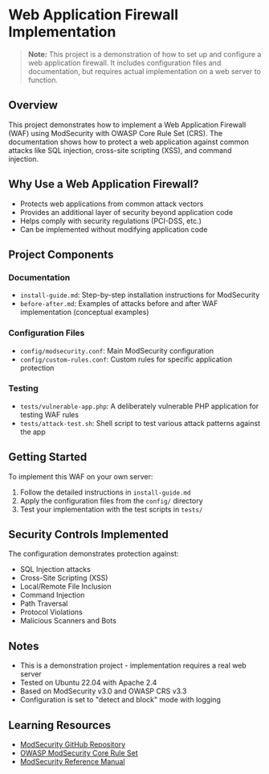 # Web Application Firewall Implementation

> **Note:** This project is a demonstration of how to set up and configure a web application firewall. It includes configuration files and documentation, but requires actual implementation on a web server to function.

## Overview
This project demonstrates how to implement a Web Application Firewall (WAF) using ModSecurity with OWASP Core Rule Set (CRS). The documentation shows how to protect a web application against common attacks like SQL injection, cross-site scripting (XSS), and command injection.

## Why Use a Web Application Firewall?
- Protects web applications from common attack vectors
- Provides an additional layer of security beyond application code
- Helps comply with security regulations (PCI-DSS, etc.)
- Can be implemented without modifying application code

## Project Components

### Documentation
- `install-guide.md`: Step-by-step installation instructions for ModSecurity
- `before-after.md`: Examples of attacks before and after WAF implementation (conceptual examples)

### Configuration Files
- `config/modsecurity.conf`: Main ModSecurity configuration
- `config/custom-rules.conf`: Custom rules for specific application protection

### Testing
- `tests/vulnerable-app.php`: A deliberately vulnerable PHP application for testing WAF rules
- `tests/attack-test.sh`: Shell script to test various attack patterns against the app

## Getting Started

To implement this WAF on your own server:

1. Follow the detailed instructions in `install-guide.md`
2. Apply the configuration files from the `config/` directory
3. Test your implementation with the test scripts in `tests/`

## Security Controls Implemented

The configuration demonstrates protection against:
- SQL Injection attacks
- Cross-Site Scripting (XSS)
- Local/Remote File Inclusion
- Command Injection
- Path Traversal
- Protocol Violations
- Malicious Scanners and Bots

## Notes
- This is a demonstration project - implementation requires a real web server
- Tested on Ubuntu 22.04 with Apache 2.4
- Based on ModSecurity v3.0 and OWASP CRS v3.3
- Configuration is set to "detect and block" mode with logging

## Learning Resources
- [ModSecurity GitHub Repository](https://github.com/SpiderLabs/ModSecurity)
- [OWASP ModSecurity Core Rule Set](https://coreruleset.org/)
- [ModSecurity Reference Manual](https://github.com/SpiderLabs/ModSecurity/wiki)
